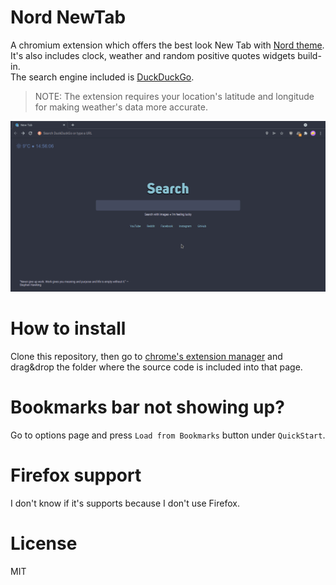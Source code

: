 # Nord NewTab
A chromium extension which offers the best look New Tab with [Nord theme](https://www.nordtheme.com/).<br>
It's also includes clock, weather and random positive quotes widgets build-in.<br>
The search engine included is [DuckDuckGo](https://duckduckgo.com).


> NOTE: The extension requires your location's latitude and longitude for making weather's data more accurate.

![](./assets/screenshot.png)

# How to install
Clone this repository, then go to [chrome's extension manager](chrome://extensions/) and drag&drop the folder where the source code is included into that page.
# Bookmarks bar not showing up?
Go to options page and press `Load from Bookmarks` button under `QuickStart`.
# Firefox support
I don't know if it's supports because I don't use Firefox.
# License
MIT
